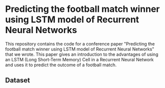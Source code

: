 # Predicting the football match winner using LSTM model of Recurrent Neural Networks

This repository contains the code for a conference paper "Predicting the football match winner using LSTM model of Recurrent Neural Networks" that we wrote. This paper gives an introduction to the advantages of using an LSTM (Long Short-Term Memory) Cell in a Recurrent Neural Network and uses it to predict the outcome of a football match.

## Dataset 